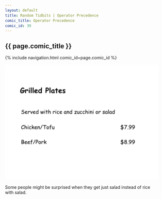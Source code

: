 ```yaml
---
layout: default
title: Random Tidbits | Operator Precedence
comic_title: Operator Precedence
comic_id: 39
---
```


## {{ page.comic_title }}

{% include navigation.html comic_id=page.comic_id %}

![](/assets/images/39.png)

Some people might be surprised when they get just salad instead of rice with salad.
